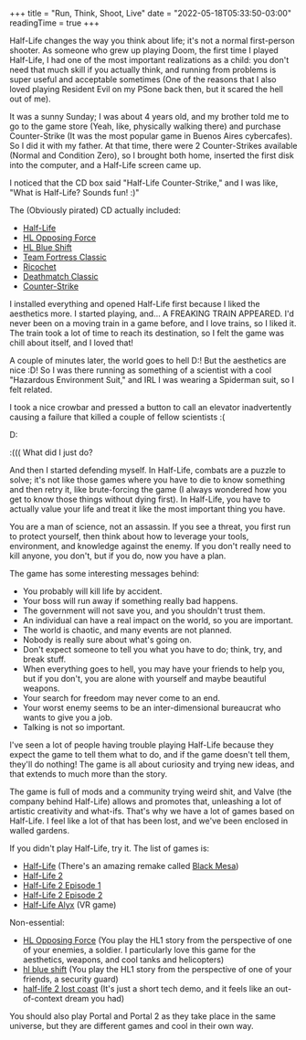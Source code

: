+++
title = "Run, Think, Shoot, Live"
date = "2022-05-18T05:33:50-03:00"
readingTime = true
+++

Half-Life changes the way you think about life; it's not a normal first-person shooter. As someone who grew up playing Doom, the first time I played Half-Life, I had one of the most important realizations as a child: you don't need that much skill if you actually think, and running from problems is super useful and acceptable sometimes (One of the reasons that I also loved playing Resident Evil on my PSone back then, but it scared the hell out of me).

It was a sunny Sunday; I was about 4 years old, and my brother told me to go to the game store (Yeah, like, physically walking there) and purchase Counter-Strike (It was the most popular game in Buenos Aires cybercafes). So I did it with my father. At that time, there were 2 Counter-Strikes available (Normal and Condition Zero), so I brought both home, inserted the first disk into the computer, and a Half-Life screen came up.

I noticed that the CD box said "Half-Life Counter-Strike," and I was like, "What is Half-Life? Sounds fun! :)"

The (Obviously pirated) CD actually included:

- [Half-Life](https://store.steampowered.com/app/70/HalfLife/)
- [HL Opposing Force](https://store.steampowered.com/app/50/HalfLife_Opposing_Force/)
- [HL Blue Shift](https://store.steampowered.com/app/130/HalfLife_Blue_Shift/)
- [Team Fortress Classic](https://store.steampowered.com/app/20/Team_Fortress_Classic/)
- [Ricochet](https://store.steampowered.com/app/60/Ricochet/)
- [Deathmatch Classic](https://store.steampowered.com/app/40/Deathmatch_Classic/)
- [Counter-Strike](https://store.steampowered.com/app/10/CounterStrike/)

I installed everything and opened Half-Life first because I liked the aesthetics more. I started playing, and... A FREAKING TRAIN APPEARED. I'd never been on a moving train in a game before, and I love trains, so I liked it. The train took a lot of time to reach its destination, so I felt the game was chill about itself, and I loved that!

A couple of minutes later, the world goes to hell D:! But the aesthetics are nice :D! So I was there running as something of a scientist with a cool "Hazardous Environment Suit," and IRL I was wearing a Spiderman suit, so I felt related.

I took a nice crowbar and pressed a button to call an elevator inadvertently causing a failure that killed a couple of fellow scientists :(

D:

:((( What did I just do?

And then I started defending myself. In Half-Life, combats are a puzzle to solve; it's not like those games where you have to die to know something and then retry it, like brute-forcing the game (I always wondered how you get to know those things without dying first). In Half-Life, you have to actually value your life and treat it like the most important thing you have.

You are a man of science, not an assassin. If you see a threat, you first run to protect yourself, then think about how to leverage your tools, environment, and knowledge against the enemy. If you don't really need to kill anyone, you don't, but if you do, now you have a plan.

The game has some interesting messages behind:

- You probably will kill life by accident.
- Your boss will run away if something really bad happens.
- The government will not save you, and you shouldn't trust them.
- An individual can have a real impact on the world, so you are important.
- The world is chaotic, and many events are not planned.
- Nobody is really sure about what's going on.
- Don't expect someone to tell you what you have to do; think, try, and break stuff.
- When everything goes to hell, you may have your friends to help you, but if you don't, you are alone with yourself and maybe beautiful weapons.
- Your search for freedom may never come to an end.
- Your worst enemy seems to be an inter-dimensional bureaucrat who wants to give you a job.
- Talking is not so important.

I've seen a lot of people having trouble playing Half-Life because they expect the game to tell them what to do, and if the game doesn't tell them, they'll do nothing! The game is all about curiosity and trying new ideas, and that extends to much more than the story.

The game is full of mods and a community trying weird shit, and Valve (the company behind Half-Life) allows and promotes that, unleashing a lot of artistic creativity and what-ifs. That's why we have a lot of games based on Half-Life. I feel like a lot of that has been lost, and we've been enclosed in walled gardens.

If you didn't play Half-Life, try it. The list of games is:

- [Half-Life](https://store.steampowered.com/app/70/HalfLife/) (There's an amazing remake called [Black Mesa](https://store.steampowered.com/app/362890/Black_Mesa/))
- [Half-Life 2](https://store.steampowered.com/app/220/HalfLife_2/)
- [Half-Life 2 Episode 1](https://store.steampowered.com/app/380/HalfLife_2_Episode_One/)
- [Half-Life 2 Episode 2](https://store.steampowered.com/app/420/HalfLife_2_Episode_Two/)
- [Half-Life Alyx](https://store.steampowered.com/app/546560/HalfLife_Alyx/) (VR game)

Non-essential:

- [HL Opposing Force](https://store.steampowered.com/app/50/HalfLife_Opposing_Force/) (You play the HL1 story from the perspective of one of your enemies, a soldier. I particularly love this game for the aesthetics, weapons, and cool tanks and helicopters)
- [hl blue shift](https://store.steampowered.com/app/130/HalfLife_Blue_Shift/) (You play the HL1 story from the perspective of one of your friends, a security guard)
- [half-life 2 lost coast](https://store.steampowered.com/app/340/HalfLife_2_Lost_Coast/) (It's just a short tech demo, and it feels like an out-of-context dream you had)

You should also play Portal and Portal 2 as they take place in the same universe, but they are different games and cool in their own way.
